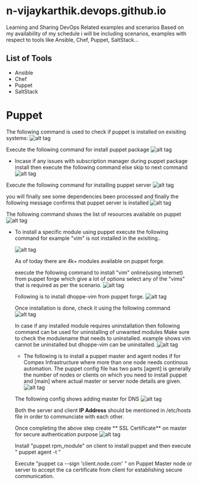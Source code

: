 # n-vijaykarthik.devops.github.io
Learning and Sharing DevOps Related examples and scenarios
Based on my availability of my schedule i will be including scenarios, examples with respect to tools like Ansible, Chef, Puppet, SaltStack...

## List of Tools
- Ansible
- Chef
- Puppet
- SaltStack

# Puppet


The following command is used to check if puppet is installed on exisiting systems:
![alt tag](https://cloud.githubusercontent.com/assets/17361962/26610493/d27de76a-4575-11e7-8fde-701bf3db82fb.PNG)

Execute the following command for install puppet package
![alt tag](https://cloud.githubusercontent.com/assets/17361962/26611122/0043f46a-457a-11e7-88e7-5d30bca3753b.PNG)

- Incase if any issues with subscription manager during puppet package install then execute the following command else skip to next command
  ![alt tag](https://cloud.githubusercontent.com/assets/17361962/26611258/0f17f2e2-457b-11e7-89bf-5db7cccd43b8.PNG)

Execute the following command for installing puppet server
![alt tag](https://cloud.githubusercontent.com/assets/17361962/26611176/6ca33a30-457a-11e7-8810-35932860b8ed.PNG)

you will finally see some dependencies been processed and finally the following message confirms that puppet server is installed
![alt tag](https://cloud.githubusercontent.com/assets/17361962/26611200/a7bdbd7a-457a-11e7-8500-dba4de551f82.PNG)

The following command shows the list of resources available on puppet
![alt tag](https://cloud.githubusercontent.com/assets/17361962/26611311/7e286cf2-457b-11e7-94ad-796f5006f7fc.PNG)

- To install a specific module using puppet execute the following command
  for example "vim" is not installed in the exisiting..
  
  ![alt tag](https://cloud.githubusercontent.com/assets/17361962/26611355/d0ed6884-457b-11e7-810a-6b7ad64fe4a1.PNG)
  
   As of today there are 4k+ modules available on puppet forge.
   
   execute the following command to install "vim" online(using internet) from puppet forge which give a lot of options
   select any of the "vims" that is required as per the scenario.
   ![alt tag](https://cloud.githubusercontent.com/assets/17361962/26611383/f5308e60-457b-11e7-8f07-273ee76dc7d1.PNG)
   
   Following is to install dhoppe-vim from puppet forge.
   ![alt tag](https://cloud.githubusercontent.com/assets/17361962/26611457/6cec90c0-457c-11e7-9edd-bc11b1e39277.PNG)
   
   Once installation is done, check it using the following command
   ![alt tag](https://cloud.githubusercontent.com/assets/17361962/26611502/b8c0d164-457c-11e7-9ec4-92b32dd6f8a7.PNG)
   
   In case if any installed module requires uninstallation then following command can be used for uninstalling of unwanted modules
   Make sure to check the modulename that needs to uninstalled. example shows vim cannot be uninstalled but dhoppe-vim can be uninstalled.
   ![alt tag](https://cloud.githubusercontent.com/assets/17361962/26611518/d965c6ae-457c-11e7-9bb9-0c9c1915463f.PNG)
   
  -  The following is to install a puppet master and agent nodes if for Compex Infrastructure where more than one node needs continous automation.
  The puppet config file has two parts [agent] is generally the number of nodes or clients on which you need to install puppet and 
  [main] where actual master or server node details are given.
  ![alt tag](https://cloud.githubusercontent.com/assets/17361962/26611710/f0c7b59a-457d-11e7-8879-bcbca401f364.PNG)
  
  The following config shows adding master for DNS
  ![alt tag](https://cloud.githubusercontent.com/assets/17361962/26611771/6964a5ee-457e-11e7-9c84-94ca8c7f88e4.PNG)
  
  Both the server and client **IP Address** should be mentioned in /etc/hosts file in order to communciate with each other.
   
   Once completing the above step create ** SSL Certificate** on master for secure authentication purpose 
   ![alt tag](https://cloud.githubusercontent.com/assets/17361962/26611856/1304014e-457f-11e7-8c57-f7c917960392.PNG)
   
   Install "puppet rpm_module" on client to install puppet and then execute " puppet agent -t " 
   
   Execute "puppet ca --sign 'client.node.com' " on Puppet Master node or server to accept the ca certificate from client for establishing secure communication.



